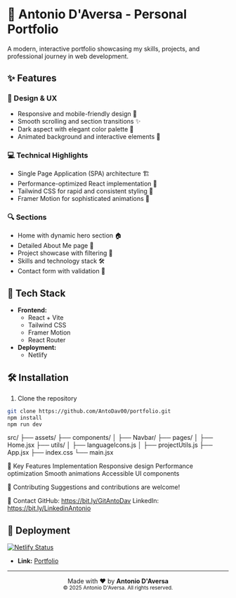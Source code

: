# 🚀 Antonio D'Aversa - Personal Portfolio

A modern, interactive portfolio showcasing my skills, projects, and professional journey in web development.

## ✨ Features

### 🎨 Design & UX
- Responsive and mobile-friendly design 📱
- Smooth scrolling and section transitions ✨
- Dark aspect with elegant color palette 🌙
- Animated background and interactive elements 🌈

### 💻 Technical Highlights
- Single Page Application (SPA) architecture 🏗️
- Performance-optimized React implementation 🚀
- Tailwind CSS for rapid and consistent styling 🎨
- Framer Motion for sophisticated animations 🌟

### 🔍 Sections
- Home with dynamic hero section 🏠
- Detailed About Me page 👤
- Project showcase with filtering 📂
- Skills and technology stack 🛠️
- Contact form with validation 📧

## 🚀 Tech Stack

- **Frontend:** 
  - React + Vite
  - Tailwind CSS
  - Framer Motion
  - React Router
- **Deployment:**
  - Netlify

## 🛠️ Installation

1. Clone the repository
```bash
git clone https://github.com/AntoDav00/portfolio.git
npm install
npm run dev
```
src/
├── assets/
├── components/
│   ├── Navbar/
├── pages/
│   ├── Home.jsx
├── utils/
│   ├── languageIcons.js
│   ├── projectUtils.js
├── App.jsx
├── index.css
└── main.jsx

🌟 Key Features Implementation
Responsive design
Performance optimization
Smooth animations
Accessible UI components

🤝 Contributing
Suggestions and contributions are welcome!

📧 Contact
GitHub: https://bit.ly/GitAntoDav
LinkedIn: https://bit.ly/LinkedinAntonio

## 📌 Deployment

[![Netlify Status]()](https://app.netlify.com/sites/portfolio/deploys)

- **Link:** [Portfolio](https://antoniodaversa.netlify.app//)

---

<div align="center">
  Made with ❤️ by <strong>Antonio D'Aversa</strong><br>
  <sup>© 2025 Antonio D'Aversa. All rights reserved.</sup>
</div>
